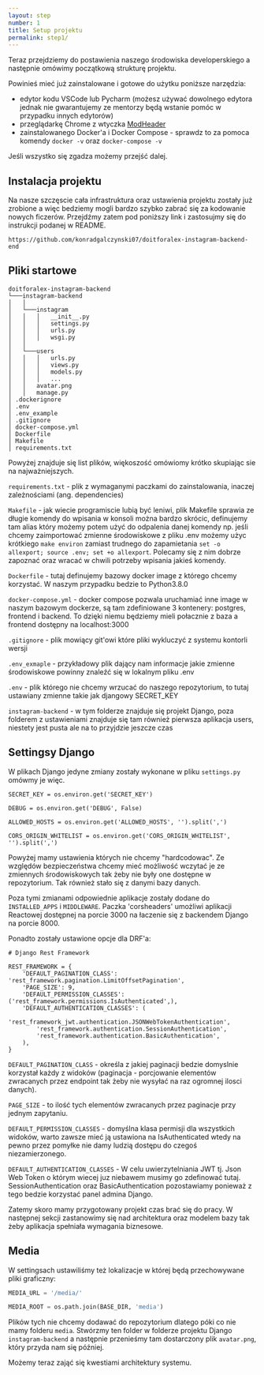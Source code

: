 ```yaml
---
layout: step
number: 1
title: Setup projektu
permalink: step1/
---
```


Teraz przejdziemy do postawienia naszego środowiska developerskiego a następnie omówimy początkową strukturę projektu.

Powinieś mieć już zainstalowane i gotowe do użytku poniższe narzędzia: 

- edytor kodu VSCode lub Pycharm (możesz używać dowolnego edytora jednak nie gwarantujemy ze mentorzy będą wstanie pomóc w przypadku innych edytorów)
- przeglądarkę Chrome z wtyczka [ModHeader](https://chrome.google.com/webstore/detail/modheader/idgpnmonknjnojddfkpgkljpfnnfcklj)
- zainstalowanego Docker'a i Docker Compose - sprawdz to za pomoca komendy `docker -v` oraz `docker-compose -v`

Jeśli wszystko się zgadza możemy przejść dalej. 

## Instalacja projektu

Na nasze szczęscie cała infrastruktura oraz ustawienia projektu zostały już zrobione a więc bedziemy mogli bardzo szybko zabrać się za kodowanie nowych ficzerów. Przejdźmy zatem pod poniższy link i zastosujmy się do instrukcji podanej w README.  

```
https://github.com/konradgalczynski07/doitforalex-instagram-backend-end
```

## Pliki startowe

```
doitforalex-instagram-backend
└───instagram-backend
│   │
│   └───instagram
│   │   │   __init__.py
│   │   │   settings.py
│   │   │   urls.py
│   │   │   wsgi.py
│   │   
│   └───users
│   │   │   urls.py
│   │   │   views.py
│   │   │   models.py
│   │   │   ...
│   │   avatar.png
│   │   manage.py  
│ .dockerignore
│ .env  
│ .env_example  
│ .gitignore  
│ docker-compose.yml
│ Dockerfile  
│ Makefile  
│ requirements.txt  
```

Powyżej znajduje się list plików, więkoszość omówiomy krótko skupiając sie na najważniejszych.

`requirements.txt` - plik z wymaganymi paczkami do zainstalowania, inaczej zależnościami (ang. dependencies)

`Makefile` - jak wiecie programiscie lubią być leniwi, plik Makefile sprawia ze długie komendy do wpisania w konsoli można bardzo skrócic, definujemy tam alias który możemy potem użyć do odpalenia danej komendy np. jeśli chcemy zaimportować zmienne środowiskowe z pliku .env możemy użyc krótkiego `make environ` zamiast trudnego do zapamietania `set -o allexport; source .env; set +o allexport`. Polecamy się z nim dobrze zapoznać oraz wracać w chwili potrzeby wpisania jakieś komendy.

`Dockerfile` - tutaj definujemy bazowy docker image z którego chcemy korzystać. W naszym przypadku bedzie to Python3.8.0

`docker-compose.yml` - docker compose pozwala uruchamiać inne image w naszym bazowym dockerze, są tam zdefiniowane 3 kontenery: postgres, frontend i backend. To dzięki niemu będziemy mieli połacznie z baza a frontend dostępny na localhost:3000  

`.gitignore` - plik mowiący git'owi które pliki wykluczyć z systemu kontorli wersji

`.env_exmaple` - przykładowy plik dający nam informacje jakie zmienne środowiskowe powinny znaleźć się w lokalnym pliku .env

`.env` - plik którego nie chcemy wrzucać do naszego repozytorium, to tutaj ustawiany zmienne takie jak djangowy SECRET_KEY

`instagram-backend` - w tym folderze znajduje się projekt Django, poza folderem z ustawieniami znajduje się tam również pierwsza aplikacja users, niestety jest pusta ale na to przyjdzie jeszcze czas

## Settingsy Django

W plikach Django jedyne zmiany zostały wykonane w pliku `settings.py` omówmy je więc. 

```
SECRET_KEY = os.environ.get('SECRET_KEY')

DEBUG = os.environ.get('DEBUG', False)

ALLOWED_HOSTS = os.environ.get('ALLOWED_HOSTS', '').split(',')

CORS_ORIGIN_WHITELIST = os.environ.get('CORS_ORIGIN_WHITELIST', '').split(',')
```

Powyżej mamy ustawienia których nie chcemy "hardcodowac". Ze względów bezpieczeństwa chcemy mieć możliwość wczytać je ze zmiennych środowiskowych tak żeby nie były one dostępne w repozytorium. Tak również stało się z danymi bazy danych.

Poza tymi zmianami odpowiednie aplikacje zostały dodane do `INSTALLED_APPS` i `MIDDLEWARE`. Paczka 'corsheaders' umożliwi aplikacji Reactowej dostępnej na porcie 3000 na łaczenie się z backendem Django na porcie 8000.

Ponadto zostały ustawione opcje dla DRF'a:

```
# Django Rest Framework

REST_FRAMEWORK = {
    'DEFAULT_PAGINATION_CLASS': 'rest_framework.pagination.LimitOffsetPagination',
    'PAGE_SIZE': 9,
    'DEFAULT_PERMISSION_CLASSES': ('rest_framework.permissions.IsAuthenticated',),
    'DEFAULT_AUTHENTICATION_CLASSES': (
        'rest_framework_jwt.authentication.JSONWebTokenAuthentication',
        'rest_framework.authentication.SessionAuthentication',
        'rest_framework.authentication.BasicAuthentication',
    ),
}
```

`DEFAULT_PAGINATION_CLASS` - określa z jakiej paginacji bedzie domyslnie korzystał każdy z widoków (paginacja - porcjowanie elementów zwracanych przez endpoint tak żeby nie wysyłać na raz ogromnej ilosci danych). 

`PAGE_SIZE` - to ilość tych elementów zwracanych przez paginacje przy jednym zapytaniu.

`DEFAULT_PERMISSION_CLASSES` - domyślna klasa permisji dla wszystkich widoków, warto zawsze mieć ją ustawiona na IsAuthenticated wtedy na pewno przez pomyłke nie damy ludzią dostępu do czegoś niezamierzonego. 

`DEFAULT_AUTHENTICATION_CLASSES` - W celu uwierzytelniania JWT tj. Json Web Token o którym wiecej juz niebawem musimy go zdefinować tutaj. SessionAuthentication oraz BasicAuthentication pozostawiamy ponieważ z tego bedzie korzystać panel admina Django. 

Zatemy skoro mamy przygotowany projekt czas brać się do pracy. W następnej sekcji zastanowimy się nad architektura oraz modelem bazy tak żeby aplikacja spełniała wymagania biznesowe.

## Media 

W settingsach ustawiliśmy też lokalizacje w której będą przechowywane pliki graficzny:

```python
MEDIA_URL = '/media/'

MEDIA_ROOT = os.path.join(BASE_DIR, 'media')
```

Plików tych nie chcemy dodawać do repozytorium dlatego póki co nie mamy folderu `media`. Stwórzmy ten folder w folderze projektu Django `instagram-backend` a następnie przenieśmy tam dostarczony plik `avatar.png`, który przyda nam się później.

Możemy teraz zająć się kwestiami architektury systemu.